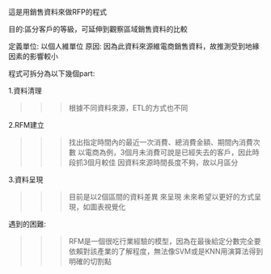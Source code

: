 這是用銷售資料來做RFP的程式

目的:區分客戶的等級，可延伸到觀察區域銷售資料的比較

定義單位: 以個人維單位
原因: 因為此資料來源維電商銷售資料，故推測受到地緣因素的影響較小


程式可拆分為以下幾個part:

1.資料清理
  >>>根據不同資料來源，ETL的方式也不同

2.RFM建立
  >>>找出指定時間內的最近一次消費、總消費金額、期間內消費次數
  >>>以電商為例，3個月未消費可說是已經失去的客戶，因此時段抓3個月較佳
  >>>因資料來源時間長度不夠，故以月區分
 
3.資料呈現
  >>>目前是以2個區間的資料差異 來呈現
  >>>未來希望以更好的方式呈現，如圖表視覺化
  
遇到的困難:
  >>>RFM是一個很吃行業經驗的模型，因為在最後給定分數完全要依賴對該產業的了解程度，無法像SVM或是KNN用演算法得到明確的切割點
